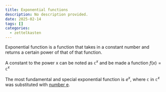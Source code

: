 ```yaml
---
title: Exponential functions
description: No description provided.
date: 2025-02-14
tags: []
categories:
  - zettelkasten
---
```


Exponential function is a function that takes in a constant number and returns a certain power of that of that function.

A constant to the power x can be noted as $\mathbb{c}^x$ and be made a function $f(x) = \mathbb{c}^x$

The most fundamental and special exponential function is $e^x$, where $\mathbb{c}$ in $\mathbb{c}^x$ was substituted with [number e](Number%20e.md).
